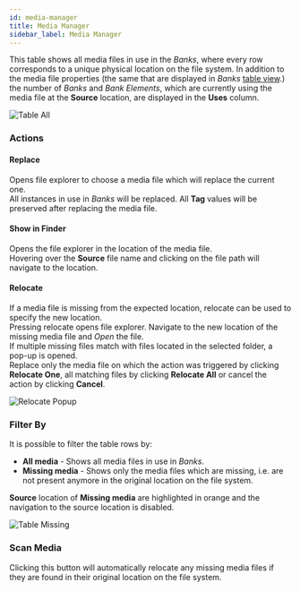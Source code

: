 ```yaml
---
id: media-manager
title: Media Manager
sidebar_label: Media Manager
---
```


This table shows all media files in use in the *Banks*, where every row corresponds to a unique physical location on the file system. In addition to the media file properties (the same that are displayed in *Banks* [table view](./banks.md#table-view).) the number of *Banks* and *Bank Elements*, which are currently using the media file at the **Source** location, are displayed in the **Uses** column.

![Table All](/prism-images/play/media-manager/{{PRISM-APP-LOWER}}-table-all.png)

### Actions

#### Replace  
Opens file explorer to choose a media file which will replace the current one.<br/>
All instances in use in *Banks* will be replaced. All **Tag** values will be preserved after replacing the media file. 

#### Show in Finder 
Opens the file explorer in the location of the media file. <br/>
Hovering over the **Source** file name and clicking on the file path will navigate to the location.

#### Relocate 
If a media file is missing from the expected location, relocate can be used to specify the new location.<br/>
Pressing relocate opens file explorer. Navigate to the new location of the missing media file and *Open* the file.<br/>
If multiple missing files match with files located in the selected folder, a pop-up is opened.<br/>
Replace only the media file on which the action was triggered by clicking **Relocate One**, all matching files by clicking **Relocate All** or cancel the action by clicking **Cancel**.

![Relocate Popup](/prism-images/play/media-manager/{{PRISM-APP-LOWER}}-relocate-popup.png)

### Filter By
It is possible to filter the table rows by: 

- **All media** - Shows all media files in use in *Banks*. 
- **Missing media** - Shows only the media files which are missing, i.e. are not present anymore in the original location on the file system.  

**Source** location of **Missing media** are highlighted in orange and the navigation to the source location is disabled. 

![Table Missing](/prism-images/play/media-manager/{{PRISM-APP-LOWER}}-table-missing.png)

### Scan Media
Clicking this button will automatically relocate any missing media files if they are found in their original location on the file system.